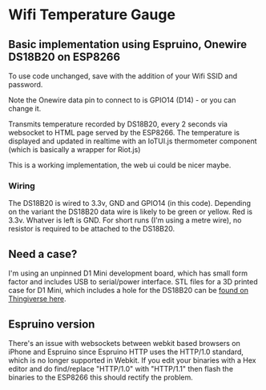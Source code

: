 # Wifi Temperature Gauge
## Basic implementation using Espruino, Onewire DS18B20 on ESP8266

To use code unchanged, save with the addition of your Wifi SSID and password.

Note the Onewire data pin to connect to is GPIO14 (D14) - or you can change it.

Transmits temperature recorded by DS18B20, every 2 seconds via websocket to HTML page served by the ESP8266.
The temperature is displayed and updated in realtime with an IoTUI.js thermometer component (which is basically a wrapper for Riot.js)

This is a working implementation, the web ui could be nicer maybe.

### Wiring
The DS18B20 is wired to 3.3v, GND and GPIO14 (in this code). Depending on the variant the DS18B20 data wire is likely to be green or yellow. Red is 3.3v. Whatver is left is GND.
For short runs (I'm using a metre wire), no resistor is required to be attached to the DS18B20.

## Need a case?
I'm using an unpinned D1 Mini development board, which has small form factor and includes USB to serial/power interface.
STL files for a 3D printed case for D1 Mini, which includes a hole for the DS18B20 can be
[found on Thingiverse here](http://www.thingiverse.com/thing:1983890).

## Espruino version
There's an issue with websockets between webkit based browsers on iPhone and Espruino since Espruino HTTP uses the HTTP/1.0 standard, which is no longer supported in Webkit.
If you edit your binaries with a Hex editor and do find/replace "HTTP/1.0" with "HTTP/1.1" then flash the binaries to the ESP8266 this should rectify the problem.

